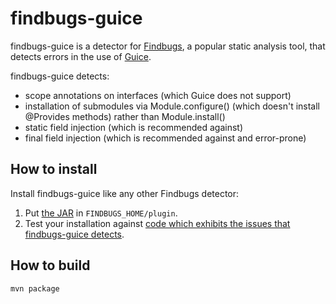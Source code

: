 findbugs-guice
==============
findbugs-guice is a detector for [Findbugs](http://code.google.com/p/findbugs/), a popular static
analysis tool, that detects errors in the use of [Guice](http://code.google.com/p/google-guice/).

findbugs-guice detects:

  * scope annotations on interfaces (which Guice does not support)
  * installation of submodules via Module.configure() (which doesn't install @Provides methods) rather than Module.install()
  * static field injection (which is recommended against)
  * final field injection (which is recommended against and error-prone)

How to install
--------------
Install findbugs-guice like any other Findbugs detector:

1. Put [the JAR](https://github.com/downloads/tomfitzhenry/findbugs-guice/findbugs-guice-0.2.jar) in `FINDBUGS_HOME/plugin`.
2. Test your installation against [code which exhibits the issues that findbugs-guice detects](https://github.com/tomfitzhenry/findbugs-guice/tree/master/src/test/benchmarks).

How to build
------------
`mvn package`
